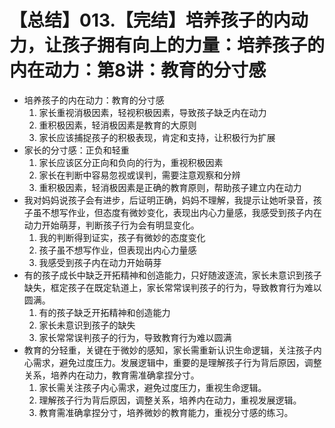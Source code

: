 # 【总结】013.【完结】培养孩子的内动力，让孩子拥有向上的力量：培养孩子的内在动力：第8讲：教育的分寸感

-   培养孩子的内在动力：教育的分寸感
    1.  家长重视消极因素，轻视积极因素，导致孩子缺乏内在动力
    2.  重积极因素，轻消极因素是教育的大原则
    3.  家长应该捕捉孩子的积极表现，肯定和支持，让积极行为扩展
-   家长的分寸感：正负和轻重
    1.  家长应该区分正向和负向的行为，重视积极因素
    2.  家长在判断中容易忽视或误判，需要注意观察和分辨
    3.  重积极因素，轻消极因素是正确的教育原则，帮助孩子建立内在动力
-   我对妈妈说孩子会有进步，后证明正确，妈妈不理解，我提示让她听录音，孩子虽不想写作业，但态度有微妙变化，表现出内心力量感，我感受到孩子内在动力开始萌芽，判断孩子行为会有明显变化。
    1.  我的判断得到证实，孩子有微妙的态度变化
    2.  孩子虽不想写作业，但表现出内心力量感
    3.  我感受到孩子内在动力开始萌芽
-   有的孩子成长中缺乏开拓精神和创造能力，只好随波逐流，家长未意识到孩子缺失，框定孩子在既定轨道上，家长常常误判孩子的行为，导致教育行为难以圆满。
    1.  有的孩子缺乏开拓精神和创造能力
    2.  家长未意识到孩子的缺失
    3.  家长常常误判孩子的行为，导致教育行为难以圆满
-   教育的分轻重，关键在于微妙的感知，家长需重新认识生命逻辑，关注孩子内心需求，避免过度压力。发展逻辑中，重要的是理解孩子行为背后原因，调整关系，培养内在动力，教育需准确拿捏分寸。
    1.  家长需关注孩子内心需求，避免过度压力，重视生命逻辑。
    2.  理解孩子行为背后原因，调整关系，培养内在动力，重视发展逻辑。
    3.  教育需准确拿捏分寸，培养微妙的教育能力，重视分寸感的练习。
